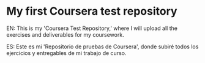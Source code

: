 # My first Coursera test repository

EN: This is my 'Coursera Test Repository,' where I will upload all the exercises and deliverables for my coursework.

ES: Este es mi 'Repositorio de pruebas de Coursera', donde subiré todos los ejercicios y entregables de mi trabajo de curso.
